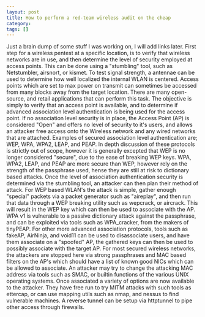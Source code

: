 ```yaml
---
layout: post
title: How to perform a red-team wireless audit on the cheap
category: 
tags: []
---
```



Just a brain dump of some stuff I was working on, I will add links later.
First step for a wireless pentest at a specific location, is to verify that wireless networks are in use, and then determine the level of security employed at access points.  This can be done using a "stumbling" tool, such as Netstumbler, airsnort, or kismet.  To test signal strength, a antennae can be used to determine how well localized the internal WLAN is centered.  Access points which are set to max power on transmit can sometimes be accessed from many blocks away from the target location. There are many open-source, and retail applications that can perform this task.  The objective is simply to verify that an access point is available, and to determine if advanced association level authentication is being used for the access point.  If no association level security is in place, the Access Point (AP) is considered "Open" and offers no level of security to it's users, and allows an attacker free access onto the Wireless network and any wired networks that are attached.  Examples of secured association level authentication  are; WEP, WPA, WPA2, LEAP, and PEAP.  In depth discussion of these protocols is strictly out of scope, however it is generally excepted that WEP is no longer considered "secure", due to the ease of breaking WEP keys.  WPA, WPA2, LEAP, and PEAP are more secure than WEP, however rely on the strength of the passphrase used, hense they are still at risk to dictionary based attacks.  Once the level of association authentication security is determined via the stumbling tool,  an attacker can then plan their method of attack.  For WEP based WLAN's the attack is simple, gather enough "special" packets via a packet generator such as "aireplay", and then run that data through a WEP breaking utility such as wepcrack, or aircrack.  This will result in the WEP key which can then be used to associate with the AP.  WPA v1 is vulnerable to a passive dictionary attack against the passphrase, and can be exploited via tools such as WPA_cracker, from the makers of tinyPEAP.  For other more advanced association protocols, tools such as fakeAP, AirNinja, and void11 can be used to disassociate users, and have them associate on a "spoofed" AP, the gathered keys can then be used to possibly associate with the target AP.  For most secured wireless networks, the attackers are stopped here via strong passphrases and MAC based filters on the AP's which should have a list of known good NICs which can be allowed to associate.  An attacker may try to change the attacking MAC address via tools such as SMAC, or builtin functions of the various UNIX operating systems.  Once associated a variety of options are now available to the attacker. They have free run to try MITM attacks with such tools as ettercap, or can use mapping utils such as nmap, and nessus to find vulnerable machines.  A reverse tunnel can be setup via httptunnel to pipe other access through firewalls.

